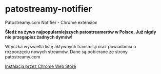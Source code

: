 # patostreamy-notifier
Patostreamy.com Notifier - Chrome extension

**Śledź na żywo najpopularniejszych patostreamerów w Polsce. Już nigdy nie przegapisz żadnych dymów!**

Wtyczka wyświetla listę aktywnych transmisji oraz powiadamia o rozpoczęciu nowych streamów. Dane są pobierane ze strony patostreamy.com

[Instalacja przez Chrome Web Store](https://chrome.google.com/webstore/detail/patostreamycom-notifier/dpoeekjbpdpdddlcfpahhaedcjpgjfgd)

